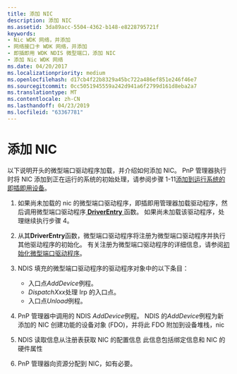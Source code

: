 ```yaml
---
title: 添加 NIC
description: 添加 NIC
ms.assetid: 3da89acc-5504-4362-b148-e8228795721f
keywords:
- Nic WDK 网络，并添加
- 网络接口卡 WDK 网络，并添加
- 即插即用 WDK NDIS 微型端口，添加 NIC
- 添加 Nic WDK 网络
ms.date: 04/20/2017
ms.localizationpriority: medium
ms.openlocfilehash: d17cb4f22b8329a45bc722a486ef851e246f46e7
ms.sourcegitcommit: 0cc5051945559a242d941a6f2799d161d8eba2a7
ms.translationtype: MT
ms.contentlocale: zh-CN
ms.lasthandoff: 04/23/2019
ms.locfileid: "63367781"
---
```

# <a name="adding-a-nic"></a>添加 NIC





以下说明开头的微型端口驱动程序加载，并介绍如何添加 NIC。 PnP 管理器执行时将 NIC 添加到正在运行的系统的初始处理，请参阅步骤 1-11[添加到运行系统的即插即用设备](https://msdn.microsoft.com/library/windows/hardware/ff540535)。

1.  如果尚未加载的 nic 的微型端口驱动程序，即插即用管理器加载驱动程序，然后调用微型端口驱动程序[ **DriverEntry** ](https://msdn.microsoft.com/library/windows/hardware/ff548818)函数。 如果尚未加载该驱动程序，处理继续执行步骤 4。

2.  从其**DriverEntry**函数，微型端口驱动程序将注册为微型端口驱动程序并执行其他驱动程序的初始化。 有关注册为微型端口驱动程序的详细信息，请参阅[初始化微型端口驱动程序](initializing-a-miniport-driver.md)。

3.  NDIS 填充的微型端口驱动程序的驱动程序对象中的以下条目：
    -   入口点*AddDevice*例程。
    -   *DispatchXxx*处理 Irp 的入口点。
    -   入口点*Unload*例程。

4.  PnP 管理器中调用的 NDIS *AddDevice*例程。 NDIS 的*AddDevice*例程为新添加的 NIC 创建功能的设备对象 (FDO)，并将此 FDO 附加到设备堆栈，nic

5.  NDIS 读取信息从注册表获取 NIC 的配置信息 此信息包括绑定信息和 NIC 的硬件属性

6.  PnP 管理器向资源分配到 NIC，如有必要。

 

 





